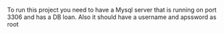 To run this project you need to have a Mysql server that is running on port 3306 and has a DB loan. Also it should have a username and apssword as root
